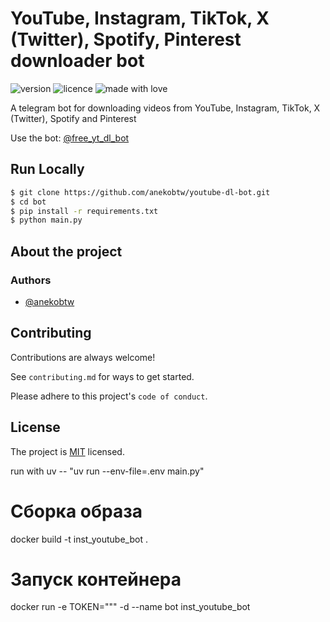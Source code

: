 # YouTube, Instagram, TikTok, X (Twitter), Spotify, Pinterest downloader bot
![version](https://img.shields.io/badge/Project_version-2.1.0-blue)
![licence](https://img.shields.io/badge/License-MIT-green)
![made with love](https://img.shields.io/badge/Made_with-Love-red)

A telegram bot for downloading videos from YouTube, Instagram, TikTok, X (Twitter), Spotify and Pinterest

Use the bot: [@free_yt_dl_bot](https://t.me/free_yt_dl_bot)

## Run Locally
```bash
$ git clone https://github.com/anekobtw/youtube-dl-bot.git
$ cd bot
$ pip install -r requirements.txt
$ python main.py
```

## About the project
### Authors
- [@anekobtw](https://www.github.com/anekobtw)

## Contributing
Contributions are always welcome!

See `contributing.md` for ways to get started.

Please adhere to this project's `code of conduct`.

## License
The project is [MIT](https://choosealicense.com/licenses/mit/) licensed.

run with uv -- "uv run --env-file=.env  main.py"

# Сборка образа
docker build -t inst_youtube_bot .

# Запуск контейнера
docker run -e TOKEN=""" -d --name bot inst_youtube_bot